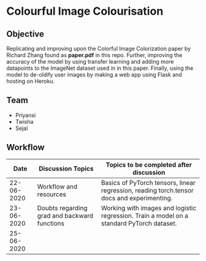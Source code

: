 # Colourful Image Colourisation
## Objective
Replicating and improving upon the Colorful Image Colorization paper by Richard Zhang found as **paper.pdf** in this repo. Further, improving the accuracy of the model by using transfer learning and adding more datapoints to the ImageNet dataset used in in this paper. Finally, using the model to de-oldify user images by making a web app using Flask and hosting on Heroku.
## Team 
- Priyansi
- Twisha
- Sejal
## Workflow
| Date       | Discussion Topics                             | Topics to be completed after discussion                                                    |
|------------|-----------------------------------------------|--------------------------------------------------------------------------------------------|
| 22-06-2020 | Workflow and resources                        | Basics of PyTorch tensors, linear regression, reading torch.tensor docs and experimenting. |
| 23-06-2020 | Doubts regarding grad  and backward functions | Working with images and logistic regression. Train a model on a standard PyTorch dataset.  |
| 25-06-2020 |   
